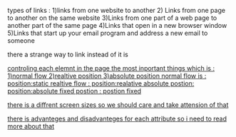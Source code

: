 types of links :
1)links from one website to another
2) Links from one page to another on the same website
3)Links from one part of a web page to another part of the 
same page
4)Links that open in a new browser window
5)Links that start up your email program and address a new 
email to someone

there a strange way to link instead of <a>
it is 
<a href="mailto:vvvvv@vvv.vv">

controling each elemnt in the page 
the most inportant things which is :
1)normal flow
2)realtive position
3)absolute position
normal flow is :   position:static
realtive flow :    position:realative 
absolute postion:  position:absolute
fixed postion   :  postion fixed

there is a diffrent screen sizes so we should care and take attension of that 

there is advanteges and disadvanteges for each attribute so i need to read more about that